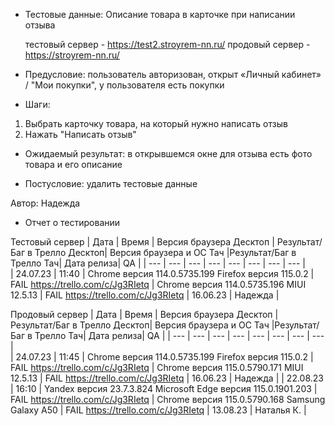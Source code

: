 * Тестовые данные: Описание товара в карточке при написании отзыва

	тестовый сервер - https://test2.stroyrem-nn.ru/   продовый сервер - https://stroyrem-nn.ru/

* Предусловие: пользователь авторизован, открыт «Личный кабинет» / "Мои покупки", у пользователя есть покупки

* Шаги:
1.	Выбрать карточку товара, на который нужно написать отзыв
2.	Нажать "Написать отзыв"

* Ожидаемый результат: в открывшемся окне для отзыва есть фото товара и его описание

* Постусловие: удалить тестовые данные

Автор: Надежда

* Отчет о тестировании
  
Тестовый сервер
| Дата | Время | Версия браузера Десктоп | Результат/Баг в Трелло Десктоп|  Версия браузера и ОС Тач |Результат/Баг в Трелло Тач| Дата релиза| QA  |
| --- | --- | --- | --- |  --- | --- | --- | --- |   
| 24.07.23 | 11:40 | Chrome версия 114.0.5735.199 Firefox версия 115.0.2 | FAIL https://trello.com/c/Jg3RIetq | Chrome версия 114.0.5735.196 MIUI 12.5.13 | FAIL https://trello.com/c/Jg3RIetq | 16.06.23 | Надежда |  

Продовый сервер
| Дата | Время | Версия браузера Десктоп | Результат/Баг в Трелло Десктоп|  Версия браузера и ОС Тач |Результат/Баг в Трелло Тач| Дата релиза| QA |
| --- | --- | --- | --- |  --- | --- | --- | --- |   
| 24.07.23 | 11:45 | Chrome версия 114.0.5735.199 Firefox версия 115.0.2 | FAIL https://trello.com/c/Jg3RIetq | Chrome версия 115.0.5790.171 MIUI 12.5.13 | FAIL https://trello.com/c/Jg3RIetq | 16.06.23 | Надежда |
| 22.08.23 | 16:10 | Yandex версия 23.7.3.824  Microsoft Edge версия 115.0.1901.203 | FAIL https://trello.com/c/Jg3RIetq | Chrome версия 115.0.5790.168 Samsung Galaxy A50 | FAIL https://trello.com/c/Jg3RIetq | 13.08.23 | Наталья К. |   